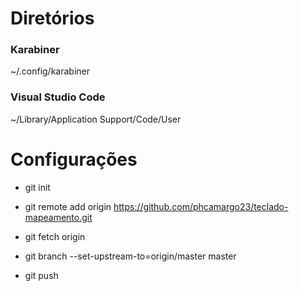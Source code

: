 # Diretórios
### Karabiner
~/.config/karabiner
### Visual Studio Code
~/Library/Application Support/Code/User

# Configurações
* git init
* git remote add origin https://github.com/phcamargo23/teclado-mapeamento.git
* git fetch origin


* git branch --set-upstream-to=origin/master master
* git push
<!--- git push --set-upstream origin master -->
